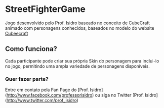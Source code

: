 # StreetFighterGame

Jogo desenvolvido pelo Prof. Isidro baseado no conceito de CubeCraft animado com personagens conhecidos, baseados no modelo do website [Cubeecraft](http://www.cubeecraft.com)

## Como funciona?

Cada participante pode criar sua própria Skin do personagem para inclui-lo no jogo, permitindo uma ampla variedade de personagens disponíveis.

### Quer fazer parte?

Entre em contato pela Fan Page do [Prof. Isidro] (http://www.facebook.com/professorisidro) ou siga no Twitter [Prof. Isidro] (http://www.twitter.com/prof_isidro)
